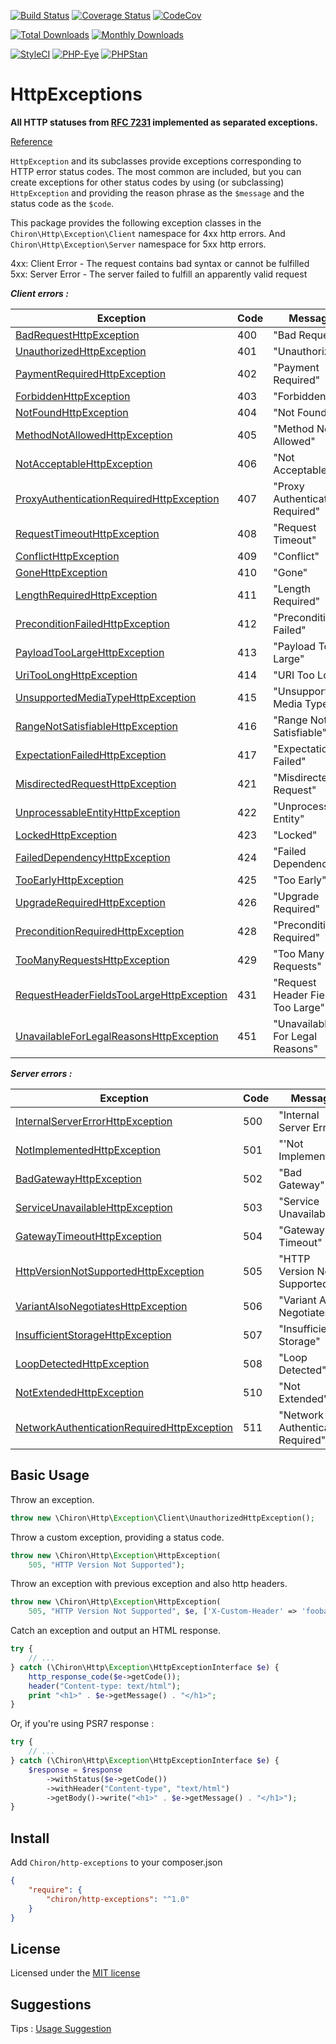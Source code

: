 [![Build Status](https://travis-ci.org/ncou/Chiron-HttpExceptions.svg?branch=master)](https://travis-ci.org/ncou/Chiron-HttpExceptions)
[![Coverage Status](https://coveralls.io/repos/github/ncou/Chiron-HttpExceptions/badge.svg?branch=master)](https://coveralls.io/github/ncou/Chiron-HttpExceptions?branch=master)
[![CodeCov](https://codecov.io/gh/ncou/Chiron-HttpExceptions/branch/master/graph/badge.svg)](https://codecov.io/gh/ncou/Chiron-HttpExceptions)

[![Total Downloads](https://img.shields.io/packagist/dt/chiron/http-exceptions.svg?style=flat-square)](https://packagist.org/packages/chiron/http-exceptions/stats)
[![Monthly Downloads](https://img.shields.io/packagist/dm/chiron/http-exceptions.svg?style=flat-square)](https://packagist.org/packages/chiron/http-exceptions/stats)

[![StyleCI](https://styleci.io/repos/147929663/shield?style=flat)](https://styleci.io/repos/147929663)
[![PHP-Eye](https://php-eye.com/badge/chiron/http-exceptions/tested.svg?style=flat)](https://php-eye.com/package/chiron/http-exceptions)
[![PHPStan](https://img.shields.io/badge/PHPStan-enabled-brightgreen.svg?style=flat)](https://github.com/phpstan/phpstan)


HttpExceptions
==============

**All HTTP statuses from [RFC 7231](http://tools.ietf.org/html/rfc7231) implemented as separated exceptions.**

[Reference](https://www.iana.org/assignments/http-status-codes/http-status-codes.xml)

`HttpException` and its subclasses provide exceptions corresponding to HTTP
error status codes. The most common are included, but you can create exceptions
for other status codes by using (or subclassing) `HttpException` and providing 
the reason phrase as the `$message` and the status code as the `$code`.

This package provides the following exception classes in the 
`Chiron\Http\Exception\Client` namespace for 4xx http errors. 
And `Chiron\Http\Exception\Server` namespace for 5xx http errors. 

4xx: Client Error - The request contains bad syntax or cannot be fulfilled
5xx: Server Error - The server failed to fulfill an apparently valid request

***Client errors :***

| Exception                             | Code | Message                           |
| ------------------------------------- | ---- | --------------------------------- |
| [BadRequestHttpException](src/Client/BadRequestHttpException.php)                   |  400 | "Bad Request"                     |
| [UnauthorizedHttpException](src/Client/UnauthorizedHttpException.php)                   |  401 | "Unauthorized"                     |
| [PaymentRequiredHttpException](src/Client/PaymentRequiredHttpException.php)                   |  402 | "Payment Required"                     |
| [ForbiddenHttpException](src/Client/ForbiddenHttpException.php)                   |  403 | "Forbidden"                     |
| [NotFoundHttpException](src/Client/NotFoundHttpException.php)                   |  404 | "Not Found"                     |
| [MethodNotAllowedHttpException](src/Client/MethodNotAllowedHttpException.php)                   |  405 | "Method Not Allowed"                     |
| [NotAcceptableHttpException](src/Client/NotAcceptableHttpException.php)                   |  406 | "Not Acceptable"                     |
| [ProxyAuthenticationRequiredHttpException](src/Client/ProxyAuthenticationRequiredHttpException.php)                   |  407 | "Proxy Authentication Required"                     |
| [RequestTimeoutHttpException](src/Client/RequestTimeoutHttpException.php)                   |  408 | "Request Timeout"                     |
| [ConflictHttpException](src/Client/ConflictHttpException.php)                   |  409 | "Conflict"                     |
| [GoneHttpException](src/Client/GoneHttpException.php)                   |  410 | "Gone"                     |
| [LengthRequiredHttpException](src/Client/LengthRequiredHttpException.php)                   |  411 | "Length Required"                     |
| [PreconditionFailedHttpException](src/Client/PreconditionFailedHttpException.php)                   |  412 | "Precondition Failed"                     |
| [PayloadTooLargeHttpException](src/Client/PayloadTooLargeHttpException.php)                   |  413 | "Payload Too Large"                     |
| [UriTooLongHttpException](src/Client/UriTooLongHttpException.php)                   |  414 | "URI Too Long"                     |
| [UnsupportedMediaTypeHttpException](src/Client/UnsupportedMediaTypeHttpException.php)                   |  415 | "Unsupported Media Type"                     |
| [RangeNotSatisfiableHttpException](src/Client/RangeNotSatisfiableHttpException.php)                   |  416 | "Range Not Satisfiable"                     |
| [ExpectationFailedHttpException](src/Client/ExpectationFailedHttpException.php)                   |  417 | "Expectation Failed"                     |
| [MisdirectedRequestHttpException](src/Client/MisdirectedRequestHttpException.php)                   |  421 | "Misdirected Request"                     |
| [UnprocessableEntityHttpException](src/Client/UnprocessableEntityHttpException.php)                   |  422 | "Unprocessable Entity"                     |
| [LockedHttpException](src/Client/LockedHttpException.php)                   |  423 | "Locked"                     |
| [FailedDependencyHttpException](src/Client/FailedDependencyHttpException.php)                   |  424 | "Failed Dependency"                     |
| [TooEarlyHttpException](src/Client/TooEarlyHttpException.php)                   |  425 | "Too Early"                     |
| [UpgradeRequiredHttpException](src/Client/UpgradeRequiredHttpException.php)                   |  426 | "Upgrade Required"                     |
| [PreconditionRequiredHttpException](src/Client/PreconditionRequiredHttpException.php)                   |  428 | "Precondition Required"                     |
| [TooManyRequestsHttpException](src/Client/TooManyRequestsHttpException.php)                   |  429 | "Too Many Requests"                     |
| [RequestHeaderFieldsTooLargeHttpException](src/Client/RequestHeaderFieldsTooLargeHttpException.php)                   |  431 | "Request Header Fields Too Large"                     |
| [UnavailableForLegalReasonsHttpException](src/Client/UnavailableForLegalReasonsHttpException.php)                   |  451 | "Unavailable For Legal Reasons"                     |

***Server errors :***

| Exception                             | Code | Message                           |
| ------------------------------------- | ---- | --------------------------------- |
| [InternalServerErrorHttpException](src/Server/InternalServerErrorHttpException.php)                   |  500 | "Internal Server Error"                     |
| [NotImplementedHttpException](src/Server/NotImplementedHttpException.php)                   |  501 | "'Not Implemented"                     |
| [BadGatewayHttpException](src/Server/BadGatewayHttpException.php)                   |  502 | "Bad Gateway"                     |
| [ServiceUnavailableHttpException](src/Server/ServiceUnavailableHttpException.php)                   |  503 | "Service Unavailable"                     |
| [GatewayTimeoutHttpException](src/Server/GatewayTimeoutHttpException.php)                   |  504 | "Gateway Timeout"                     |
| [HttpVersionNotSupportedHttpException](src/Server/HttpVersionNotSupportedHttpException.php)                   |  505 | "HTTP Version Not Supported"                     |
| [VariantAlsoNegotiatesHttpException](src/Server/VariantAlsoNegotiatesHttpException.php)                   |  506 | "Variant Also Negotiates"                     |
| [InsufficientStorageHttpException](src/Server/InsufficientStorageHttpException.php)                   |  507 | "Insufficient Storage"                     |
| [LoopDetectedHttpException](src/Server/LoopDetectedHttpException.php)                   |  508 | "Loop Detected"                     |
| [NotExtendedHttpException](src/Server/NotExtendedHttpException.php)                   |  510 | "Not Extended"                     |
| [NetworkAuthenticationRequiredHttpException](src/Server/NetworkAuthenticationRequiredHttpException.php)                   |  511 | "Network Authentication Required"                     |

Basic Usage
-----------

Throw an exception.

```php
throw new \Chiron\Http\Exception\Client\UnauthorizedHttpException(); 
```

Throw a custom exception, providing a status code.

```php
throw new \Chiron\Http\Exception\HttpException(
    505, "HTTP Version Not Supported"); 
```
Throw an exception with previous exception and also http headers.

```php
throw new \Chiron\Http\Exception\HttpException(
    505, "HTTP Version Not Supported", $e, ['X-Custom-Header' => 'foobar']); 
```

Catch an exception and output an HTML response.

```php
try {
    // ... 
} catch (\Chiron\Http\Exception\HttpExceptionInterface $e) {
    http_response_code($e->getCode());
    header("Content-type: text/html");
    print "<h1>" . $e->getMessage() . "</h1>";
}
```

Or, if you're using PSR7 response :

```php
try {
    // ... 
} catch (\Chiron\Http\Exception\HttpExceptionInterface $e) {
    $response = $response
        ->withStatus($e->getCode())
        ->withHeader("Content-type", "text/html")
        ->getBody()->write("<h1>" . $e->getMessage() . "</h1>");
}
```

Install
-------

Add `Chiron/http-exceptions` to your composer.json 

```json
{
    "require": {
        "chiron/http-exceptions": "^1.0"
    }
}
```

License
---------------------
Licensed under the [MIT license](LICENSE.md)

Suggestions
---------------------
Tips : [Usage Suggestion](USAGE_SUGGESTION.md)
